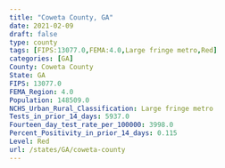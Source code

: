```yaml
---
title: "Coweta County, GA"
date: 2021-02-09
draft: false
type: county
tags: [FIPS:13077.0,FEMA:4.0,Large fringe metro,Red]
categories: [GA]
County: Coweta County
State: GA
FIPS: 13077.0
FEMA_Region: 4.0
Population: 148509.0
NCHS_Urban_Rural_Classification: Large fringe metro
Tests_in_prior_14_days: 5937.0
Fourteen_day_test_rate_per_100000: 3998.0
Percent_Positivity_in_prior_14_days: 0.115
Level: Red
url: /states/GA/coweta-county
---
```



